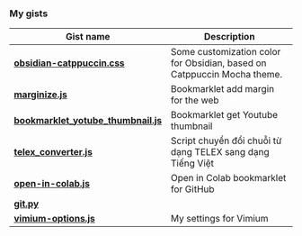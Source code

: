 ### My gists
| **Gist name** | **Description** |
| ------------- | --------------- |
| **[obsidian-catppuccin.css](https://gist.github.com/ngntrgduc/8a45d8d2a83e605451557ee3c3189d6f)** | Some customization color for Obsidian, based on Catppuccin Mocha theme. |
| **[marginize.js](https://gist.github.com/ngntrgduc/36205a613108d6cd2927be6cedca0b92)** | Bookmarklet add margin for the web |
| **[bookmarklet_yotube_thumbnail.js](https://gist.github.com/ngntrgduc/67a49c48dc3e566a57a5e8996317e985)** | Bookmarklet get Youtube thumbnail |
| **[telex_converter.js](https://gist.github.com/ngntrgduc/4d920d97c60bf246d44c00b84215bf86)** | Script chuyển đổi chuỗi từ dạng TELEX sang dạng Tiếng Việt |
| **[open-in-colab.js](https://gist.github.com/ngntrgduc/ee051cae8d3312c7ec636bc1585763b1)** | Open in Colab bookmarklet for GitHub |
| **[git.py](https://gist.github.com/ngntrgduc/db0c51724b1db505326b6564d21c731b)** |  |
| **[vimium-options.js](https://gist.github.com/ngntrgduc/56466d9bb66b2d2a7a27d42442a99850)** | My settings for Vimium |
